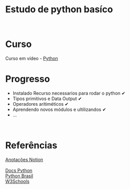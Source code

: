 # Estudo de python basíco
<br>

# Curso
Curso em vídeo - <a href="https://www.youtube.com/watch?v=S9uPNppGsGo&list=PLvE-ZAFRgX8hnECDn1v9HNTI71veL3oW0">Python</a>
<br>

# Progresso
- Instalado Recurso necessarios para rodar o python ✔
- Tipos primitivos e Data Output ✔
- Operadores aritiméticos ✔
- Aprendendo novos módulos e ultilizandos ✔
- ...
<br>

# Referências
<a href="https://www.notion.so/Curso-Python-2f025f390a1d4460b26e441406568352">Anotações Notion</a>
<br>
<br>
<a href="https://docs.python.org/pt-br/3/reference/index.html">Docs Python</a>
<br>
<a href="https://wiki.python.org.br/PythonDoc">Python Brasil</a>
<br>
<a href="https://www.w3schools.com/python/default.asp">W3Schools</a>
<br>
